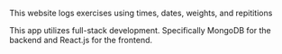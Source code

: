 This website logs exercises using times, dates, weights, and repititions

This app utilizes full-stack development. Specifically MongoDB for the backend and React.js for the frontend.

